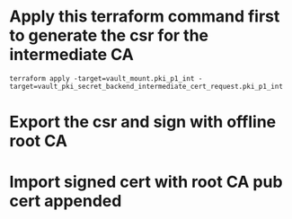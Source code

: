 # Apply this terraform command first to generate the csr for the intermediate CA
```terraform apply -target=vault_mount.pki_p1_int -target=vault_pki_secret_backend_intermediate_cert_request.pki_p1_int```

# Export the csr and sign with offline root CA

# Import signed cert with root CA pub cert appended
